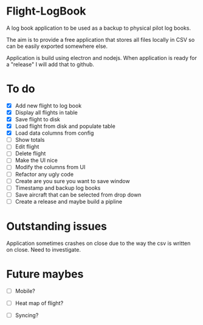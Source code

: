 # Flight-LogBook
A log book application to be used as a backup to physical pilot log books.

The aim is to provide a free application that stores all files locally in CSV so can be easily exported somewhere else.

Application is build using electron and nodejs. When application is ready for a "release" I will add that to github. 

# To do
- [x] Add new flight to log book
- [x] Display all flights in table
- [x] Save flight to disk
- [x] Load flight from disk and populate table
- [x] Load data columns from config
- [ ] Show totals
- [ ] Edit flight
- [ ] Delete flight
- [ ] Make the UI nice
- [ ] Modify the columns from UI
- [ ] Refactor any ugly code
- [ ] Create are you sure you want to save window
- [ ] Timestamp and backup log books
- [ ] Save aircraft that can be selected from drop down
- [ ] Create a release and maybe build a pipline

# Outstanding issues
Application sometimes crashes on close due to the way the csv is written on close. Need to investigate.

# Future maybes
- [ ] Mobile?
- [ ] Heat map of flight?
- [ ] Syncing?


